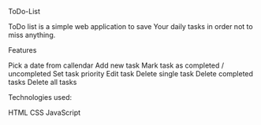 ToDo-List

ToDo list is a simple web application to save Your daily tasks in order not to miss anything.

Features

Pick a date from callendar
Add new task
Mark task as completed / uncompleted
Set task priority
Edit task
Delete single task
Delete completed tasks
Delete all tasks

Technologies used:

HTML
CSS
JavaScript

